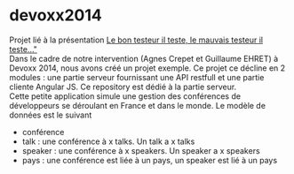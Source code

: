devoxx2014
==========

Projet lié à la présentation <a href="http://cfp.devoxx.fr/devoxxfr2014/talk/BBV-277/Le%20bon%20testeur%20il%20teste....%20et%20le%20mauvais%20testeur%20il%20teste%20aussi...">Le bon testeur il teste, le mauvais testeur il teste..."</a>
<br>
Dans le cadre de notre intervention (Agnes Crepet et Guillaume EHRET) à Devoxx 2014, nous avons créé un projet exemple. Ce projet ce décline en 2 modules : une partie serveur fournissant une API restfull et une partie cliente Angular JS. Ce repository est dédié à la partie serveur.
<br>
Cette petite application simule une gestion des conférences de développeurs se déroulant en France
et dans le monde. Le modèle de données est le suivant
<ul>
<li>conférence</li>
<li>talk : une conférence à x talks. Un talk a x talks</li>
<li>speaker : une conférence à x speakers. Un speaker a x speakers</li>
<li>pays : une conférence est liée à un pays, un speaker est lié à un pays</li>
</ul>
